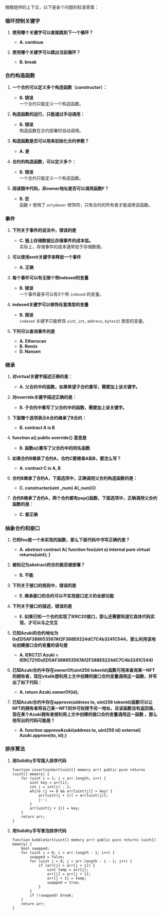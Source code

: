 根据提供的上下文，以下是各个问题的标准答案：

### 循环控制关键字
1. **使用哪个关键字可以直接跳到下一个循环？**
   - **A. continue**

2. **使用哪个关键字可以跳出当前循环？**
   - **B. break**

### 合约构造函数
1. **一个合约可以定义多个构造函数（constructor）：**
   - **B. 错误**  
     一个合约只能定义一个构造函数。

2. **构造函数的运行，只能通过手动调用：**
   - **B. 错误**  
     构造函数在合约部署时自动调用。

3. **构造函数是否可以用来初始化合约参数？**
   - **A. 是**

4. **合约的构造函数，可以定义多个：**
   - **B. 错误**  
     一个合约只能定义一个构造函数。

5. **阅读图中代码，非owner地址是否可以调用函数F？**
   - **B. 否**  
     函数 `F` 使用了 `onlyOwner` 修饰符，只有合约的所有者才能调用该函数。

### 事件
1. **下列关于事件的说法中，错误的是**
   - **C. 链上存储数据比存储事件的成本低。**  
     实际上，存储事件的成本通常低于存储数据。

2. **可以使用emit关键字来释放一个事件**
   - **A. 正确**

3. **每个事件可以有无限个带indexed的变量**
   - **B. 错误**  
     一个事件最多可以有3个带 `indexed` 的变量。

4. **indexed关键字可以修饰任意类型的变量**
   - **B. 错误**  
     `indexed` 关键字只能修饰 `uint`, `int`, `address`, `bytes32` 类型的变量。

5. **下列可以查询事件的是**
   - **A. Etherscan**  
   - **B. Remix**  
   - **D. Nansen**

### 继承
1. **对virtual关键字描述正确的是：**
   - **A. 父合约中的函数，如果希望子合约重写，需要加上该关键字。**

2. **对override关键字描述正确的是：**
   - **B. 子合约中重写了父合约中的函数，需要加上该关键字。**

3. **下面哪个选项表示A合约继承了B合约：**
   - **B. contract A is B**

4. **function a() public override{} 意思是**
   - **B. 函数a()重写了父合约中的同名函数**

5. **如果合约B继承了合约A，合约C要继承A和B，要怎么写？**
   - **A. contract C is A, B**

6. **合约B继承了合约A，下面选项中，正确调用父合约构造函数的是：**
   - **C. constructor(uint _num) A(_num){}**

7. **合约B继承了合约A，两个合约都有pop()函数，下面选项中，正确调用父合约函数的是：**
   - **C. 都正确**

### 抽象合约和接口
1. **已知foo是一个未实现的函数，那么下面代码中书写正确的是？**
   - **A. abstract contract A{ function foo(uint a) internal pure virtual returns(uint); }**

2. **被标记为abstract的合约能否被部署？**
   - **B. 不能**

3. **下列关于接口的规则中，错误的是**
   - **E. 继承接口的合约可以不实现接口定义的全部功能**

4. **下列关于接口的描述，错误的是**
   - **E. 如果已知一个合约实现了IERC20接口，那么还需要知道它具体代码实现，才可以与之交互**

5. **已知Azuki的合约地址为0xED5AF388653567Af2F388E6224dC7C4b3241C544，那么利用该地址创建接口合约变量的语句是**
   - **A. IERC721 Azuki = IERC721(0xED5AF388653567Af2F388E6224dC7C4b3241C544)**

6. **已知Azuki合约中存在ownerOf(uint256 tokenId)函数可用来查询某一NFT的拥有者，现在vitalik想利用上文中创建的接口合约变量调用这一函数，并写出了如下代码：**
   - **A. return Azuki.ownerOf(id);**

7. **已知Azuki合约中存在approve(address to, uint256 tokenId)函数可以让NFT的拥有者将自己某一NFT的许可权授予另一地址，且该函数没有返回值，现在某个Azuki拥有者想利用上文中创建的接口合约变量调用这一函数 ，那么他写出的代码可能是？**
   - **A. function approveAzuki(address to, uint256 id) external{ Azuki.approve(to, id);}**

### 排序算法
1. **用Solidity手写插入排序代码**
   ```solidity
   function insertionSort(uint[] memory arr) public pure returns (uint[] memory) {
       for (uint i = 1; i < arr.length; i++) {
           uint key = arr[i];
           int j = int(i) - 1;
           while (j >= 0 && arr[uint(j)] > key) {
               arr[uint(j + 1)] = arr[uint(j)];
               j--;
           }
           arr[uint(j + 1)] = key;
       }
       return arr;
   }
   ```

2. **用Solidity手写冒泡排序代码**
   ```solidity
   function bubbleSort(uint[] memory arr) public pure returns (uint[] memory) {
       bool swapped;
       for (uint i = 0; i < arr.length - 1; i++) {
           swapped = false;
           for (uint j = 0; j < arr.length - i - 1; j++) {
               if (arr[j] > arr[j + 1]) {
                   uint temp = arr[j];
                   arr[j] = arr[j + 1];
                   arr[j + 1] = temp;
                   swapped = true;
               }
           }
           if (!swapped) break;
       }
       return arr;
   }
   ```
